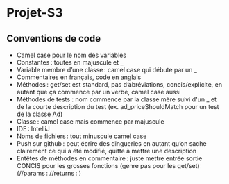 # Projet-S3

## Conventions de code
- Camel case pour le nom des variables 
- Constantes : toutes en majuscule et _ 
- Variable membre d’une classe : camel case qui débute par un _ 
- Commentaires en français, code en anglais 
- Méthodes : get/set est standard, pas d’abréviations, concis/explicite, en autant que ça commence par un verbe, camel case aussi
- Méthodes de tests : nom commence par la classe mère suivi d'un _ et de la courte description du test (ex. ad_priceShouldMatch pour un test de la classe Ad)
- Classe : camel case mais commence par majuscule  
- IDE : IntelliJ 
- Noms de fichiers : tout minuscule camel case 
- Push sur github : peut écrire des dingueries en autant qu’on sache clairement ce qui a été modifié, quitte à mettre une description 
- Entêtes de méthodes en commentaire : juste mettre entrée sortie CONCIS pour les grosses fonctions (genre pas pour les get/set) (//params : //returns : )
